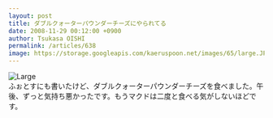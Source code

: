 ```yaml
---
layout: post
title: ダブルクォーターパウンダーチーズにやられてる
date: 2008-11-29 00:12:00 +0900
author: Tsukasa OISHI
permalink: /articles/638
image: https://storage.googleapis.com/kaeruspoon.net/images/65/large.JPG?1300878249
---
```



![Large](https://storage.googleapis.com/kaeruspoon.net/images/65/large.JPG?1300878249)  
ふぉとすにも書いたけど、ダブルクォーターパウンダーチーズを食べました。午後、ずっと気持ち悪かったです。もうマクドは二度と食べる気がしないほどです。  

